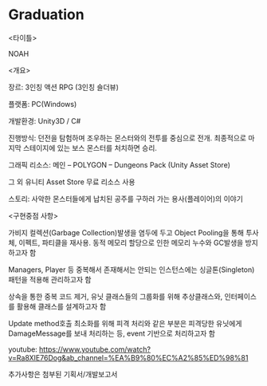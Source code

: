 # Graduation

<타이틀>

NOAH

<개요>

장르: 3인칭 액션 RPG (3인칭 숄더뷰)

플랫폼: PC(Windows)

개발환경: Unity3D / C#

진행방식: 던전을 탐험하며 조우하는 몬스터와의 전투를 중심으로 전개. 최종적으로 마지막 스테이지에 있는 보스 몬스터를 처치하면 승리.

그래픽 리소스: 메인 – POLYGON – Dungeons Pack (Unity Asset Store)

그 외 유니티 Asset Store 무료 리소스 사용

스토리: 사악한 몬스터들에게 납치된 공주를 구하러 가는 용사(플레이어)의 이야기


<구현중점 사항>

가비지 컬렉션(Garbage Collection)발생을 염두에 두고 Object Pooling을 통해 투사체, 이펙트, 파티클을 재사용. 동적 메모리 할당으로 인한 메모리 누수와 GC발생을 방지하고자 함

Managers, Player 등 중복해서 존재해서는 안되는 인스턴스에는 싱글톤(Singleton) 패턴을 적용해 관리하고자 함

상속을 통한 중복 코드 제거, 유닛 클래스들의 그룹화를 위해 추상클래스와, 인터페이스를 활용해 클래스를 설계하고자 함

Update method호출 최소화를 위해 피격 처리와 같은 부분은 피격당한 유닛에게 DamageMessage를 보내 처리하는 등, event 기반으로 처리하고자 함

youtube: https://www.youtube.com/watch?v=Ra8XIE76Dog&ab_channel=%EA%B9%80%EC%A2%85%ED%98%81

추가사항은 첨부된 기획서/개발보고서 
